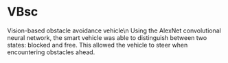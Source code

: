 # VBsc
Vision-based obstacle avoidance vehicle\n
Using the AlexNet convolutional neural network, the smart vehicle was able to distinguish between two states: blocked and free. This allowed the vehicle to steer when encountering obstacles ahead.
